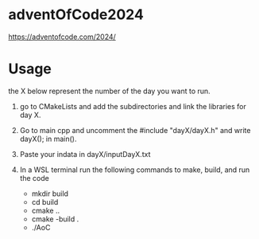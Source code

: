 # adventOfCode2024

https://adventofcode.com/2024/


# Usage

the X below represent the number of the day you want to run.

1. go to CMakeLists and add the subdirectories and link the libraries for day X.

2. Go to main cpp and uncomment the #include "dayX/dayX.h" and write dayX(); in main().

3. Paste your indata in dayX/inputDayX.txt

4.  In a WSL terminal run the following commands to make, build, and run the code
    - mkdir build
    - cd build
    - cmake ..
    - cmake -build .
    - ./AoC
